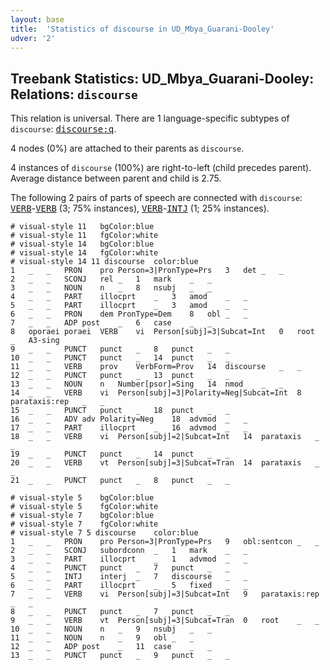 ```yaml
---
layout: base
title:  'Statistics of discourse in UD_Mbya_Guarani-Dooley'
udver: '2'
---
```


## Treebank Statistics: UD_Mbya_Guarani-Dooley: Relations: `discourse`

This relation is universal.
There are 1 language-specific subtypes of `discourse`: <tt><a href="gun_dooley-dep-discourse-q.html">discourse:q</a></tt>.

4 nodes (0%) are attached to their parents as `discourse`.

4 instances of `discourse` (100%) are right-to-left (child precedes parent).
Average distance between parent and child is 2.75.

The following 2 pairs of parts of speech are connected with `discourse`: <tt><a href="gun_dooley-pos-VERB.html">VERB</a></tt>-<tt><a href="gun_dooley-pos-VERB.html">VERB</a></tt> (3; 75% instances), <tt><a href="gun_dooley-pos-VERB.html">VERB</a></tt>-<tt><a href="gun_dooley-pos-INTJ.html">INTJ</a></tt> (1; 25% instances).


~~~ conllu
# visual-style 11	bgColor:blue
# visual-style 11	fgColor:white
# visual-style 14	bgColor:blue
# visual-style 14	fgColor:white
# visual-style 14 11 discourse	color:blue
1	_	_	PRON	pro	Person=3|PronType=Prs	3	det	_	_
2	_	_	SCONJ	rel	_	1	mark	_	_
3	_	_	NOUN	n	_	8	nsubj	_	_
4	_	_	PART	illocprt	_	3	amod	_	_
5	_	_	PART	illocprt	_	3	amod	_	_
6	_	_	PRON	dem	PronType=Dem	8	obl	_	_
7	_	_	ADP	post	_	6	case	_	_
8	oporaei	poraei	VERB	vi	Person[subj]=3|Subcat=Int	0	root	_	A3-sing
9	_	_	PUNCT	punct	_	8	punct	_	_
10	_	_	PUNCT	punct	_	14	punct	_	_
11	_	_	VERB	prov	VerbForm=Prov	14	discourse	_	_
12	_	_	PUNCT	punct	_	13	punct	_	_
13	_	_	NOUN	n	Number[psor]=Sing	14	nmod	_	_
14	_	_	VERB	vi	Person[subj]=3|Polarity=Neg|Subcat=Int	8	parataxis:rep	_	_
15	_	_	PUNCT	punct	_	18	punct	_	_
16	_	_	ADV	adv	Polarity=Neg	18	advmod	_	_
17	_	_	PART	illocprt	_	16	advmod	_	_
18	_	_	VERB	vi	Person[subj]=2|Subcat=Int	14	parataxis	_	_
19	_	_	PUNCT	punct	_	14	punct	_	_
20	_	_	VERB	vt	Person[subj]=3|Subcat=Tran	14	parataxis	_	_
21	_	_	PUNCT	punct	_	8	punct	_	_

~~~


~~~ conllu
# visual-style 5	bgColor:blue
# visual-style 5	fgColor:white
# visual-style 7	bgColor:blue
# visual-style 7	fgColor:white
# visual-style 7 5 discourse	color:blue
1	_	_	PRON	pro	Person=3|PronType=Prs	9	obl:sentcon	_	_
2	_	_	SCONJ	subordconn	_	1	mark	_	_
3	_	_	PART	illocprt	_	1	advmod	_	_
4	_	_	PUNCT	punct	_	7	punct	_	_
5	_	_	INTJ	interj	_	7	discourse	_	_
6	_	_	PART	illocprt	_	5	fixed	_	_
7	_	_	VERB	vi	Person[subj]=3|Subcat=Int	9	parataxis:rep	_	_
8	_	_	PUNCT	punct	_	7	punct	_	_
9	_	_	VERB	vt	Person[subj]=3|Subcat=Tran	0	root	_	_
10	_	_	NOUN	n	_	9	nsubj	_	_
11	_	_	NOUN	n	_	9	obl	_	_
12	_	_	ADP	post	_	11	case	_	_
13	_	_	PUNCT	punct	_	9	punct	_	_

~~~


